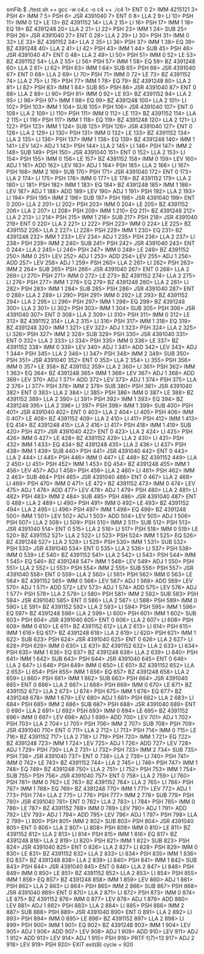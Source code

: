smFib
$ ./test.sh
++ gcc -w c4.c -o c4
++ ./c4
1> ENT  0
2> IMM  4215121
3> PSH
4> IMM  7
5> PSH
6> JSR  4391040
7> ENT  0
8> LLA  2
9> LI
10> PSH
11> IMM  0
12> LE
13> BZ   4391152
14> LLA  2
15> LI
16> PSH
17> IMM  1
18> EQ
19> BZ   4391248
20> LLA  2
21> LI
22> PSH
23> IMM  1
24> SUB
25> PSH
26> JSR  4391040
27> ENT  0
28> LLA  2
29> LI
30> PSH
31> IMM  0
32> LE
33> BZ   4391152
34> LLA  2
35> LI
36> PSH
37> IMM  1
38> EQ
39> BZ   4391248
40> LLA  2
41> LI
42> PSH
43> IMM  1
44> SUB
45> PSH
46> JSR  4391040
47> ENT  0
48> LLA  2
49> LI
50> PSH
51> IMM  0
52> LE
53> BZ   4391152
54> LLA  2
55> LI
56> PSH
57> IMM  1
58> EQ
59> BZ   4391248
60> LLA  2
61> LI
62> PSH
63> IMM  1
64> SUB
65> PSH
66> JSR  4391040
67> ENT  0
68> LLA  2
69> LI
70> PSH
71> IMM  0
72> LE
73> BZ   4391152
74> LLA  2
75> LI
76> PSH
77> IMM  1
78> EQ
79> BZ   4391248
80> LLA  2
81> LI
82> PSH
83> IMM  1
84> SUB
85> PSH
86> JSR  4391040
87> ENT  0
88> LLA  2
89> LI
90> PSH
91> IMM  0
92> LE
93> BZ   4391152
94> LLA  2
95> LI
96> PSH
97> IMM  1
98> EQ
99> BZ   4391248
100> LLA  2
101> LI
102> PSH
103> IMM  1
104> SUB
105> PSH
106> JSR  4391040
107> ENT  0
108> LLA  2
109> LI
110> PSH
111> IMM  0
112> LE
113> BZ   4391152
114> LLA  2
115> LI
116> PSH
117> IMM  1
118> EQ
119> BZ   4391248
120> LLA  2
121> LI
122> PSH
123> IMM  1
124> SUB
125> PSH
126> JSR  4391040
127> ENT  0
128> LLA  2
129> LI
130> PSH
131> IMM  0
132> LE
133> BZ   4391152
134> LLA  2
135> LI
136> PSH
137> IMM  1
138> EQ
139> BZ   4391248
140> IMM  1
141> LEV
142> ADJ  1
143> PSH
144> LLA  2
145> LI
146> PSH
147> IMM  2
148> SUB
149> PSH
150> JSR  4391040
151> ENT  0
152> LLA  2
153> LI
154> PSH
155> IMM  0
156> LE
157> BZ   4391152
158> IMM  0
159> LEV
160> ADJ  1
161> ADD
162> LEV
163> ADJ  1
164> PSH
165> LLA  2
166> LI
167> PSH
168> IMM  2
169> SUB
170> PSH
171> JSR  4391040
172> ENT  0
173> LLA  2
174> LI
175> PSH
176> IMM  0
177> LE
178> BZ   4391152
179> LLA  2
180> LI
181> PSH
182> IMM  1
183> EQ
184> BZ   4391248
185> IMM  1
186> LEV
187> ADJ  1
188> ADD
189> LEV
190> ADJ  1
191> PSH
192> LLA  2
193> LI
194> PSH
195> IMM  2
196> SUB
197> PSH
198> JSR  4391040
199> ENT  0
200> LLA  2
201> LI
202> PSH
203> IMM  0
204> LE
205> BZ   4391152
206> LLA  2
207> LI
208> PSH
209> IMM  1
210> EQ
211> BZ   4391248
212> LLA  2
213> LI
214> PSH
215> IMM  1
216> SUB
217> PSH
218> JSR  4391040
219> ENT  0
220> LLA  2
221> LI
222> PSH
223> IMM  0
224> LE
225> BZ   4391152
226> LLA  2
227> LI
228> PSH
229> IMM  1
230> EQ
231> BZ   4391248
232> IMM  1
233> LEV
234> ADJ  1
235> PSH
236> LLA  2
237> LI
238> PSH
239> IMM  2
240> SUB
241> PSH
242> JSR  4391040
243> ENT  0
244> LLA  2
245> LI
246> PSH
247> IMM  0
248> LE
249> BZ   4391152
250> IMM  0
251> LEV
252> ADJ  1
253> ADD
254> LEV
255> ADJ  1
256> ADD
257> LEV
258> ADJ  1
259> PSH
260> LLA  2
261> LI
262> PSH
263> IMM  2
264> SUB
265> PSH
266> JSR  4391040
267> ENT  0
268> LLA  2
269> LI
270> PSH
271> IMM  0
272> LE
273> BZ   4391152
274> LLA  2
275> LI
276> PSH
277> IMM  1
278> EQ
279> BZ   4391248
280> LLA  2
281> LI
282> PSH
283> IMM  1
284> SUB
285> PSH
286> JSR  4391040
287> ENT  0
288> LLA  2
289> LI
290> PSH
291> IMM  0
292> LE
293> BZ   4391152
294> LLA  2
295> LI
296> PSH
297> IMM  1
298> EQ
299> BZ   4391248
300> LLA  2
301> LI
302> PSH
303> IMM  1
304> SUB
305> PSH
306> JSR  4391040
307> ENT  0
308> LLA  2
309> LI
310> PSH
311> IMM  0
312> LE
313> BZ   4391152
314> LLA  2
315> LI
316> PSH
317> IMM  1
318> EQ
319> BZ   4391248
320> IMM  1
321> LEV
322> ADJ  1
323> PSH
324> LLA  2
325> LI
326> PSH
327> IMM  2
328> SUB
329> PSH
330> JSR  4391040
331> ENT  0
332> LLA  2
333> LI
334> PSH
335> IMM  0
336> LE
337> BZ   4391152
338> IMM  0
339> LEV
340> ADJ  1
341> ADD
342> LEV
343> ADJ  1
344> PSH
345> LLA  2
346> LI
347> PSH
348> IMM  2
349> SUB
350> PSH
351> JSR  4391040
352> ENT  0
353> LLA  2
354> LI
355> PSH
356> IMM  0
357> LE
358> BZ   4391152
359> LLA  2
360> LI
361> PSH
362> IMM  1
363> EQ
364> BZ   4391248
365> IMM  1
366> LEV
367> ADJ  1
368> ADD
369> LEV
370> ADJ  1
371> ADD
372> LEV
373> ADJ  1
374> PSH
375> LLA  2
376> LI
377> PSH
378> IMM  2
379> SUB
380> PSH
381> JSR  4391040
382> ENT  0
383> LLA  2
384> LI
385> PSH
386> IMM  0
387> LE
388> BZ   4391152
389> LLA  2
390> LI
391> PSH
392> IMM  1
393> EQ
394> BZ   4391248
395> LLA  2
396> LI
397> PSH
398> IMM  1
399> SUB
400> PSH
401> JSR  4391040
402> ENT  0
403> LLA  2
404> LI
405> PSH
406> IMM  0
407> LE
408> BZ   4391152
409> LLA  2
410> LI
411> PSH
412> IMM  1
413> EQ
414> BZ   4391248
415> LLA  2
416> LI
417> PSH
418> IMM  1
419> SUB
420> PSH
421> JSR  4391040
422> ENT  0
423> LLA  2
424> LI
425> PSH
426> IMM  0
427> LE
428> BZ   4391152
429> LLA  2
430> LI
431> PSH
432> IMM  1
433> EQ
434> BZ   4391248
435> LLA  2
436> LI
437> PSH
438> IMM  1
439> SUB
440> PSH
441> JSR  4391040
442> ENT  0
443> LLA  2
444> LI
445> PSH
446> IMM  0
447> LE
448> BZ   4391152
449> LLA  2
450> LI
451> PSH
452> IMM  1
453> EQ
454> BZ   4391248
455> IMM  1
456> LEV
457> ADJ  1
458> PSH
459> LLA  2
460> LI
461> PSH
462> IMM  2
463> SUB
464> PSH
465> JSR  4391040
466> ENT  0
467> LLA  2
468> LI
469> PSH
470> IMM  0
471> LE
472> BZ   4391152
473> IMM  0
474> LEV
475> ADJ  1
476> ADD
477> LEV
478> ADJ  1
479> PSH
480> LLA  2
481> LI
482> PSH
483> IMM  2
484> SUB
485> PSH
486> JSR  4391040
487> ENT  0
488> LLA  2
489> LI
490> PSH
491> IMM  0
492> LE
493> BZ   4391152
494> LLA  2
495> LI
496> PSH
497> IMM  1
498> EQ
499> BZ   4391248
500> IMM  1
501> LEV
502> ADJ  1
503> ADD
504> LEV
505> ADJ  1
506> PSH
507> LLA  2
508> LI
509> PSH
510> IMM  2
511> SUB
512> PSH
513> JSR  4391040
514> ENT  0
515> LLA  2
516> LI
517> PSH
518> IMM  0
519> LE
520> BZ   4391152
521> LLA  2
522> LI
523> PSH
524> IMM  1
525> EQ
526> BZ   4391248
527> LLA  2
528> LI
529> PSH
530> IMM  1
531> SUB
532> PSH
533> JSR  4391040
534> ENT  0
535> LLA  2
536> LI
537> PSH
538> IMM  0
539> LE
540> BZ   4391152
541> LLA  2
542> LI
543> PSH
544> IMM  1
545> EQ
546> BZ   4391248
547> IMM  1
548> LEV
549> ADJ  1
550> PSH
551> LLA  2
552> LI
553> PSH
554> IMM  2
555> SUB
556> PSH
557> JSR  4391040
558> ENT  0
559> LLA  2
560> LI
561> PSH
562> IMM  0
563> LE
564> BZ   4391152
565> IMM  0
566> LEV
567> ADJ  1
568> ADD
569> LEV
570> ADJ  1
571> ADD
572> LEV
573> ADJ  1
574> ADD
575> LEV
576> ADJ  1
577> PSH
578> LLA  2
579> LI
580> PSH
581> IMM  2
582> SUB
583> PSH
584> JSR  4391040
585> ENT  0
586> LLA  2
587> LI
588> PSH
589> IMM  0
590> LE
591> BZ   4391152
592> LLA  2
593> LI
594> PSH
595> IMM  1
596> EQ
597> BZ   4391248
598> LLA  2
599> LI
600> PSH
601> IMM  1
602> SUB
603> PSH
604> JSR  4391040
605> ENT  0
606> LLA  2
607> LI
608> PSH
609> IMM  0
610> LE
611> BZ   4391152
612> LLA  2
613> LI
614> PSH
615> IMM  1
616> EQ
617> BZ   4391248
618> LLA  2
619> LI
620> PSH
621> IMM  1
622> SUB
623> PSH
624> JSR  4391040
625> ENT  0
626> LLA  2
627> LI
628> PSH
629> IMM  0
630> LE
631> BZ   4391152
632> LLA  2
633> LI
634> PSH
635> IMM  1
636> EQ
637> BZ   4391248
638> LLA  2
639> LI
640> PSH
641> IMM  1
642> SUB
643> PSH
644> JSR  4391040
645> ENT  0
646> LLA  2
647> LI
648> PSH
649> IMM  0
650> LE
651> BZ   4391152
652> LLA  2
653> LI
654> PSH
655> IMM  1
656> EQ
657> BZ   4391248
658> LLA  2
659> LI
660> PSH
661> IMM  1
662> SUB
663> PSH
664> JSR  4391040
665> ENT  0
666> LLA  2
667> LI
668> PSH
669> IMM  0
670> LE
671> BZ   4391152
672> LLA  2
673> LI
674> PSH
675> IMM  1
676> EQ
677> BZ   4391248
678> IMM  1
679> LEV
680> ADJ  1
681> PSH
682> LLA  2
683> LI
684> PSH
685> IMM  2
686> SUB
687> PSH
688> JSR  4391040
689> ENT  0
690> LLA  2
691> LI
692> PSH
693> IMM  0
694> LE
695> BZ   4391152
696> IMM  0
697> LEV
698> ADJ  1
699> ADD
700> LEV
701> ADJ  1
702> PSH
703> LLA  2
704> LI
705> PSH
706> IMM  2
707> SUB
708> PSH
709> JSR  4391040
710> ENT  0
711> LLA  2
712> LI
713> PSH
714> IMM  0
715> LE
716> BZ   4391152
717> LLA  2
718> LI
719> PSH
720> IMM  1
721> EQ
722> BZ   4391248
723> IMM  1
724> LEV
725> ADJ  1
726> ADD
727> LEV
728> ADJ  1
729> PSH
730> LLA  2
731> LI
732> PSH
733> IMM  2
734> SUB
735> PSH
736> JSR  4391040
737> ENT  0
738> LLA  2
739> LI
740> PSH
741> IMM  0
742> LE
743> BZ   4391152
744> LLA  2
745> LI
746> PSH
747> IMM  1
748> EQ
749> BZ   4391248
750> LLA  2
751> LI
752> PSH
753> IMM  1
754> SUB
755> PSH
756> JSR  4391040
757> ENT  0
758> LLA  2
759> LI
760> PSH
761> IMM  0
762> LE
763> BZ   4391152
764> LLA  2
765> LI
766> PSH
767> IMM  1
768> EQ
769> BZ   4391248
770> IMM  1
771> LEV
772> ADJ  1
773> PSH
774> LLA  2
775> LI
776> PSH
777> IMM  2
778> SUB
779> PSH
780> JSR  4391040
781> ENT  0
782> LLA  2
783> LI
784> PSH
785> IMM  0
786> LE
787> BZ   4391152
788> IMM  0
789> LEV
790> ADJ  1
791> ADD
792> LEV
793> ADJ  1
794> ADD
795> LEV
796> ADJ  1
797> PSH
798> LLA  2
799> LI
800> PSH
801> IMM  2
802> SUB
803> PSH
804> JSR  4391040
805> ENT  0
806> LLA  2
807> LI
808> PSH
809> IMM  0
810> LE
811> BZ   4391152
812> LLA  2
813> LI
814> PSH
815> IMM  1
816> EQ
817> BZ   4391248
818> LLA  2
819> LI
820> PSH
821> IMM  1
822> SUB
823> PSH
824> JSR  4391040
825> ENT  0
826> LLA  2
827> LI
828> PSH
829> IMM  0
830> LE
831> BZ   4391152
832> LLA  2
833> LI
834> PSH
835> IMM  1
836> EQ
837> BZ   4391248
838> LLA  2
839> LI
840> PSH
841> IMM  1
842> SUB
843> PSH
844> JSR  4391040
845> ENT  0
846> LLA  2
847> LI
848> PSH
849> IMM  0
850> LE
851> BZ   4391152
852> LLA  2
853> LI
854> PSH
855> IMM  1
856> EQ
857> BZ   4391248
858> IMM  1
859> LEV
860> ADJ  1
861> PSH
862> LLA  2
863> LI
864> PSH
865> IMM  2
866> SUB
867> PSH
868> JSR  4391040
869> ENT  0
870> LLA  2
871> LI
872> PSH
873> IMM  0
874> LE
875> BZ   4391152
876> IMM  0
877> LEV
878> ADJ  1
879> ADD
880> LEV
881> ADJ  1
882> PSH
883> LLA  2
884> LI
885> PSH
886> IMM  2
887> SUB
888> PSH
889> JSR  4391040
890> ENT  0
891> LLA  2
892> LI
893> PSH
894> IMM  0
895> LE
896> BZ   4391152
897> LLA  2
898> LI
899> PSH
900> IMM  1
901> EQ
902> BZ   4391248
903> IMM  1
904> LEV
905> ADJ  1
906> ADD
907> LEV
908> ADJ  1
909> ADD
910> LEV
911> ADJ  1
912> ADD
913> LEV
914> ADJ  1
915> PSH
916> PRTF
f(7)=13
917> ADJ  2
918> LEV
919> PSH
920> EXIT
exit(8) cycle = 920
